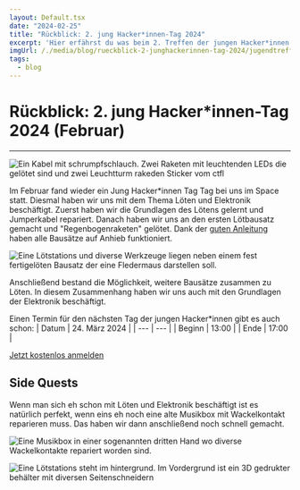 ```yaml
---
layout: Default.tsx
date: "2024-02-25"
title: "Rückblick: 2. jung Hacker*innen-Tag 2024"
excerpt: 'Hier erfährst du was beim 2. Treffen der jungen Hacker*innen 2024 passiert ist'
imgUrl: /./media/blog/rueckblick-2-junghackerinnen-tag-2024/jugendtreff-2024-02_01_low.jpg
tags:
  - blog
---
```


# Rückblick: 2. jung Hacker*innen-Tag 2024 (Februar)


---

![Ein Kabel mit schrumpfschlauch. Zwei Raketen mit leuchtenden LEDs die gelötet sind und zwei Leuchtturm rakeden Sticker vom ctfl]( /./media/blog/rueckblick-2-junghackerinnen-tag-2024/jugendtreff-2024-02_02_low.jpg)

Im Februar fand wieder ein Jung Hacker\*innen Tag Tag bei uns im Space statt. Diesmal haben wir uns mit dem Thema Löten und Elektronik beschäftigt. Zuerst haben wir die Grundlagen des Lötens gelernt und Jumperkabel repariert. Danach haben wir uns an den ersten Lötbausatz gemacht und "Regenbogenraketen" gelötet. Dank der [guten Anleitung](https://binary-kitchen.github.io/SolderingTutorial/RocketBadge/) haben alle Bausätze auf Anhieb funktioniert. 


![Eine Lötstations und diverse Werkzeuge liegen neben einem fest fertigelöten Bausatz der eine Fledermaus darstellen soll.]( /./media/blog/rueckblick-2-junghackerinnen-tag-2024/jugendtreff-2024-02_04_low.jpg)


Anschließend bestand die Möglichkeit, weitere Bausätze zusammen zu Löten. In diesem Zusammenhang haben wir uns auch mit den Grundlagen der Elektronik beschäftigt.

Einen Termin für den nächsten Tag der jungen Hacker*innen gibt es auch schon:
| Datum | 24. März 2024 |
| --- | --- |
| Beginn | 13:00 |
| Ende | 17:00 |

[Jetzt kostenlos anmelden](https://tickets.chaostreff-flensburg.de/hoth/jht/5/)


## Side Quests
Wenn man sich eh schon mit Löten und Elektronik beschäftigt ist es natürlich perfekt, wenn eins eh noch eine alte Musikbox mit Wackelkontakt reparieren muss. Das haben wir dann anschließend noch schnell gemacht. 

![Eine Musikbox in einer sogenannten dritten Hand wo diverse Wackelkontakte repariert worden sind.]( /./media/blog/rueckblick-2-junghackerinnen-tag-2024/jugendtreff-2024-02_05_low.jpg)

![Eine Lötstations steht im hintergrund. Im Vordergrund ist ein 3D gedrukter behälter mit diversen Seitenschneidern]( /./media/blog/rueckblick-2-junghackerinnen-tag-2024/jugendtreff-2024-02_03_low.jpg)